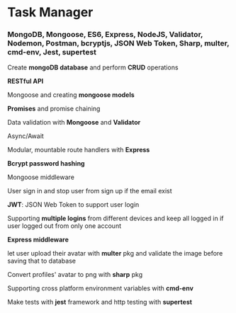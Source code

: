 <h1>Task Manager</h1>

<h3>MongoDB, Mongoose, ES6, Express, NodeJS, Validator, Nodemon, Postman, bcryptjs, JSON Web Token, Sharp, multer, cmd-env, Jest, supertest</h3>

<p>Create <strong>mongoDB database</strong> and perform <strong>CRUD</strong> operations</p>
<p><strong>RESTful API</strong></p>
<p>Mongoose and creating <strong>mongoose models</strong></p>
<p><strong>Promises</strong> and promise chaining</p>
<p>Data validation with <strong>Mongoose</strong> and <strong>Validator</strong></p>
<p><strong></strong>Async/Await</p>
<p>Modular, mountable route handlers with <strong>Express</strong></p>
<p><strong>Bcrypt password hashing</strong></p>
<p>Mongoose middleware</p>
<p>User sign in and stop user from sign up if the email exist</p>
<p><strong>JWT</strong>: JSON Web Token to support user login</p>
<p>Supporting <strong>multiple logins</strong> from different devices and keep all logged in if user logged out from only one account</p>
<p><strong>Express middleware</strong></p>
<p>let user upload their avatar with <strong>multer</strong> pkg and validate the image before saving that to database</p>
<p>Convert profiles' avatar to png with <strong>sharp</strong> pkg</p>
<p>Supporting cross platform environment variables with <strong>cmd-env</strong></p>
<p>Make tests with <strong>jest</strong> framework and http testing with <strong>supertest</strong></p>
